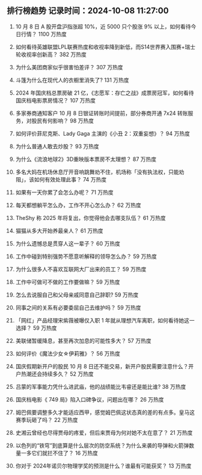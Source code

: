 
## 排行榜趋势 记录时间：2024-10-08 11:27:00
  
  1. 10 月 8 日 A 股开盘沪指涨超 10%，近 5000 只个股涨 9% 以上，如何看待今日行情？ 1100 万热度
    
  2. 如何看待英雄联盟LPL联赛热度和收视率降到新低，而S14世界赛入围赛+瑞士轮收视率创新高？ 382 万热度
    
  3. 为什么美团商家似乎很害怕差评？ 307 万热度
    
  4. 斗篷为什么在现代人的衣橱里消失了? 131 万热度
    
  5. 2024 年国庆档总票房破 21 亿，《志愿军：存亡之战》成票房冠军，如何看待国庆档电影票房情况？ 107 万热度
    
  6. 多家券商通知客户 10 月 8 日银证转账时间提前，部分券商开通 7x24 转账服务，对股民有何影响？ 98 万热度
    
  7. 如何评价菲尼克斯、Lady Gaga 主演的《小丑 2：双重妄想》？ 94 万热度
    
  8. 为什么普通人敢去炒股？ 93 万热度
    
  9. 为什么《流浪地球2》3D重映版本票房不太理想？ 87 万热度
    
  10. 多名大妈在机场休息厅开音响跳舞劝不住，机场称「没有执法权，只能劝阻」，该如何有效处理此事？ 74 万热度
    
  11. 如果有一天你累了会怎么办呢？ 71 万热度
    
  12. 每天都想躺平怎么办，工作不开心怎么办？ 62 万热度
    
  13. TheShy 称 2025 年将复出，你觉得他会去哪支队伍？ 61 万热度
    
  14. 猫猫从多大开始养最亲人？ 61 万热度
    
  15. 为什么遗憾总是贯穿人这一辈子？ 60 万热度
    
  16. 工作中碰到特别强势不愿意听解释的领导怎么办？ 59 万热度
    
  17. 为什么很多人不喜欢互联网大厂出来的员工？ 59 万热度
    
  18. 工作中可做可不做的工作要做嘛？ 59 万热度
    
  19. 怎么去说服自己和父母亲戚同意自己辞职? 59 万热度
    
  20. 同事之间的关系有必要委屈自己去维护吗？ 59 万热度
    
  21. 「网红」产品经理宋紫薇被曝仅入职 1 年就从理想汽车离职，如何看待她这一选择？ 59 万热度
    
  22. 美联储暂缓降息，甚至再次加息的可能性多大？ 57 万热度
    
  23. 如何评价《魔法少女☆伊莉雅》？ 56 万热度
    
  24. 国庆假期新开户的股民 10 月 8 日还不能交易，新开户股民需要注意什么？开户热潮还会持续多久？ 52 万热度
    
  25. 吕蒙的军事能力凭什么进武庙，他的战绩能比韦睿还是能比谁? 38 万热度
    
  26. 国庆档电影《 749 局》陷入口碑争议，问题出在哪？ 26 万热度
    
  27. 姆巴佩要调整多久才能适应西甲，感觉姆巴佩这状态真的差的有点多。皇马这赛季玩砸了吗？ 22 万热度
    
  28. 史湘云曾经也尽得贾母的疼爱，但后来贾母为何对她不太在意了？ 21 万热度
    
  29. 以色列的“铁穹”到底算是什么层次的防空系统？为什么来袭的导弹和火箭弹数量一多它们就拦不住了？ 16 万热度
    
  30. 你对于 2024年诺贝尔物理学奖的预测是什么？谁最有可能获奖？ 13 万热度
    